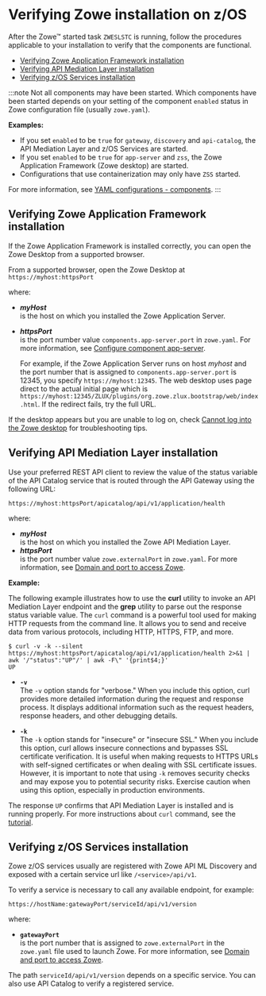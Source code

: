 # Verifying Zowe installation on z/OS

After the Zowe&trade; started task `ZWESLSTC` is running, follow the procedures applicable to your installation to verify that the components are functional. 

- [Verifying Zowe Application Framework installation](#verifying-zowe-application-framework-installation)
- [Verifying API Mediation Layer installation](#verifying-api-mediation-layer-installation)
- [Verifying z/OS Services installation](#verifying-zos-services-installation)

:::note
Not all components may have been started. Which components have been started depends on your setting of the component `enabled` status in Zowe configuration file (usually `zowe.yaml`). 

**Examples:**
* If you set `enabled` to be `true` for `gateway`, `discovery` and `api-catalog`, the API Mediation Layer and z/OS Services are started.
* If you set `enabled` to be `true` for `app-server` and `zss`, the Zowe Application Framework (Zowe desktop) are started.
* Configurations that use containerization may only have `ZSS` started.

For more information, see [YAML configurations - components](../appendix/zowe-yaml-configuration.md#yaml-configurations---components).
:::

## Verifying Zowe Application Framework installation

If the Zowe Application Framework is installed correctly, you can open the Zowe Desktop from a supported browser.

From a supported browser, open the Zowe Desktop at `https://myhost:httpsPort`

where:

- **_myHost_**  
is the host on which you installed the Zowe Application Server.
- **_httpsPort_**  
is the port number value `components.app-server.port` in `zowe.yaml`. For more information, see [Configure component app-server](../appendix/zowe-yaml-configuration.md#configure-component-app-server).

  For example, if the Zowe Application Server runs on host _myhost_ and the port number that is assigned to `components.app-server.port` is 12345, you specify `https://myhost:12345`.  The web desktop uses page direct to the actual initial page which is `https://myhost:12345/ZLUX/plugins/org.zowe.zlux.bootstrap/web/index.html`. If the redirect fails, try the full URL.  

If the desktop appears but you are unable to log on, check [Cannot log into the Zowe desktop](../troubleshoot/app-framework/app-troubleshoot.md#cannot-log-in-to-the-zowe-desktop) for troubleshooting tips.


## Verifying API Mediation Layer installation

Use your preferred REST API client to review the value of the status variable of the API Catalog service that is routed through the API Gateway using the following URL:

```
https://myhost:httpsPort/apicatalog/api/v1/application/health
```

where: 

- **_myHost_**  
is the host on which you installed the Zowe API Mediation Layer.
- **_httpsPort_**  
is the port number value `zowe.externalPort` in `zowe.yaml`. For more information, see [Domain and port to access Zowe](../appendix/zowe-yaml-configuration.md#domain-and-port-to-access-zowe).

**Example:**

The following example illustrates how to use the **curl** utility to invoke an API Mediation Layer endpoint and the **grep** utility to parse out the response status variable value. The `curl` command is a powerful tool used for making HTTP requests from the command line. It allows you to send and receive data from various protocols, including HTTP, HTTPS, FTP, and more. 

```
$ curl -v -k --silent https://myhost:httpsPort/apicatalog/api/v1/application/health 2>&1 | awk '/"status":"UP"/' | awk -F\" '{print$4;}'
UP
```

-  **`-v`**  
The `-v` option stands for "verbose." When you include this option, curl provides more detailed information during the request and response process. It displays additional information such as the request headers, response headers, and other debugging details.

- **`-k`**  
The `-k` option stands for "insecure" or "insecure SSL." When you include this option, curl allows insecure connections and bypasses SSL certificate verification. It is useful when making requests to HTTPS URLs with self-signed certificates or when dealing with SSL certificate issues. However, it is important to note that using `-k` removes security checks and may expose you to potential security risks. Exercise caution when using this option, especially in production environments.

The response `UP` confirms that API Mediation Layer is installed and is running properly. For more instructions about `curl` command, see the [tutorial](https://curl.se/docs/manual.html).

## Verifying z/OS Services installation

Zowe z/OS services usually are registered with Zowe API ML Discovery and exposed with a certain service url like `/<service>/api/v1`.

To verify a service is necessary to call any available endpoint, for example:

```
https://hostName:gatewayPort/serviceId/api/v1/version
```

where: 

* **`gatewayPort`**  
is the port number that is assigned to `zowe.externalPort` in the `zowe.yaml` file used to launch Zowe. For more information, see [Domain and port to access Zowe](../appendix/zowe-yaml-configuration.md#domain-and-port-to-access-zowe).

The path `serviceId/api/v1/version` depends on a specific service. You can also use API Catalog to verify a registered service.
